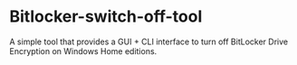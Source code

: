 # Bitlocker-switch-off-tool
A simple tool that provides a GUI + CLI interface to turn off BitLocker Drive Encryption on Windows Home editions.
